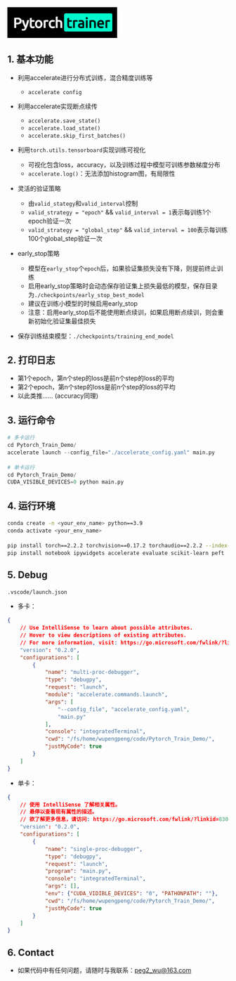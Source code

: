 <img src="./logo/logo.png" alt="Pytorch_Train_Demo" width="250" />

## 1. 基本功能

- 利用accelerate进行分布式训练，混合精度训练等  
  - `accelerate config`
- 利用accelerate实现断点续传 
  - `accelerate.save_state()`
  - `accelerate.load_state()`
  - `accelerate.skip_first_batches()`

- 利用`torch.utils.tensorboard`实现训练可视化
  - 可视化包含loss，accuracy，以及训练过程中模型可训练参数梯度分布
  - `accelerate.log()`：无法添加histogram图，有局限性
- 灵活的验证策略
  - 由`valid_stategy`和`valid_interval`控制
  - `valid_strategy = "epoch"` && `valid_interval = 1`表示每训练1个epoch验证一次
  - `valid_strategy = "global_step"` && `valid_interval = 100`表示每训练100个global_step验证一次
- early_stop策略
  - 模型在`early_stop`个`epoch`后，如果验证集损失没有下降，则提前终止训练
  - 启用early_stop策略时会动态保存验证集上损失最低的模型，保存目录为`./checkpoints/early_stop_best_model`
  - 建议在训练小模型的时候启用early_stop
  - 注意：启用early_stop后不能使用断点续训，如果启用断点续训，则会重新初始化验证集最佳损失
- 保存训练结束模型：`./checkpoints/training_end_model`


## 2. 打印日志

- 第1个epoch，第n个step的loss是前n个step的loss的平均
- 第2个epoch，第n个step的loss是前n个step的loss的平均
- 以此类推...... (accuracy同理)

## 3. 运行命令

```python
# 多卡运行
cd Pytorch_Train_Demo/
accelerate launch --config_file="./accelerate_config.yaml" main.py

# 单卡运行
cd Pytorch_Train_Demo/
CUDA_VISIBLE_DEVICES=0 python main.py
```

## 4. 运行环境

```bash
conda create -n <your_env_name> python==3.9
conda activate <your_env_name>

pip install torch==2.2.2 torchvision==0.17.2 torchaudio==2.2.2 --index-url https://download.pytorch.org/whl/cu121
pip install notebook ipywidgets accelerate evaluate scikit-learn peft
```

## 5. Debug

`.vscode/launch.json`

- 多卡：

```json
{
    // Use IntelliSense to learn about possible attributes.
    // Hover to view descriptions of existing attributes.
    // For more information, visit: https://go.microsoft.com/fwlink/?linkid=830387
    "version": "0.2.0",
    "configurations": [
        {
            "name": "multi-proc-debugger",
            "type": "debugpy",
            "request": "launch",
            "module": "accelerate.commands.launch",
            "args": [
                "--config_file", "accelerate_config.yaml",
                "main.py"
            ],
            "console": "integratedTerminal",
            "cwd": "/fs/home/wupengpeng/code/Pytorch_Train_Demo/",
            "justMyCode": true
        }
    ]
}
```

- 单卡：

```json
{
    // 使用 IntelliSense 了解相关属性。 
    // 悬停以查看现有属性的描述。
    // 欲了解更多信息，请访问: https://go.microsoft.com/fwlink/?linkid=830387
    "version": "0.2.0",
    "configurations": [
        {
            "name": "single-proc-debugger",
            "type": "debugpy",
            "request": "launch",
            "program": "main.py",
            "console": "integratedTerminal",
            "args": [],
            "env": {"CUDA_VIDIBLE_DEVICES": "0", "PATHONPATH": ""},
            "cwd": "/fs/home/wupengpeng/code/Pytorch_Train_Demo/",
            "justMyCode": true
        }
    ]
}
```

## 6. Contact

- 如果代码中有任何问题，请随时与我联系：peg2_wu@163.com